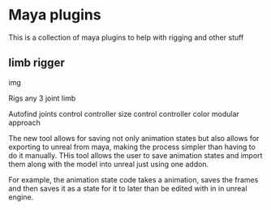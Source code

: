 # Maya plugins

This is a collection of maya plugins to help with rigging and other stuff


## limb rigger

img

Rigs any 3 joint limb

Autofind joints
control controller size
control controller color
modular approach


The new tool allows for saving not only animation states but also allows for exporting to unreal from maya, making the process simpler than having to do it manually. THis tool allows the user to save animation states and import them along with the model into unreal just using one addon.

For example, the animation state code takes a animation, saves the frames and then saves it as a state for it to later than be edited with in in unreal engine.
